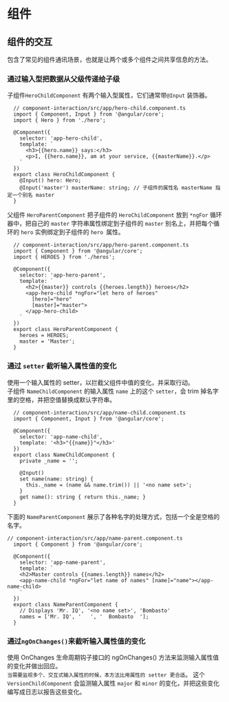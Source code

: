 # 组件

## 组件的交互
包含了常见的组件通讯场景，也就是让两个或多个组件之间共享信息的方法。

### 通过输入型把数据从父级传递给子级

子组件`HeroChildComponent` 有两个输入型属性，它们通常带`@Input` 装饰器。

```
  // component-interaction/src/app/hero-child.component.ts
  import { Component, Input } from '@angular/core';
  import { Hero } from './hero';

  @Component({
    selector: 'app-hero-child',
    template: `
      <h3>{{hero.name}} says:</h3>
      <p>I, {{hero.name}}, am at your service, {{masterName}}.</p>
    `
  })
  export class HeroChildComponent {
    @Input() hero: Hero;
    @Input('master') masterName: string; // 子组件的属性名 masterName 指定一个别名 master
  }

```
父组件 `HeroParentComponent` 把子组件的 `HeroChildComponent` 放到 `*ngFor` 循环器中，把自己的 `master` 字符串属性绑定到子组件的 `master` 别名上，并把每个循环的 `hero` 实例绑定到子组件的 `hero `属性。
```
  // component-interaction/src/app/hero-parent.component.ts
  import { Component } from '@angular/core';
  import { HEROES } from './heros';

  @Component({
    selector: 'app-hero-parent',
    template: `
      <h2>{{master}} controls {{heroes.length}} heroes</h2>
      <app-hero-child *ngFor="let hero of heroes"
        [hero]="hero"
        [master]="master">
      </app-hero-child>
    `
  })
  export class HeroParentComponent {
    heroes = HEROES;
    master = 'Master';
  }

```

### 通过 `setter` 截听输入属性值的变化
使用一个输入属性的 setter，以拦截父组件中值的变化，并采取行动。<br>
子组件 `NameChildComponent` 的输入属性 `name` 上的这个 `setter`，会 trim 掉名字里的空格，并把空值替换成默认字符串。

```
  // component-interaction/src/app/name-child.component.ts
  import { Component, Input } from '@angular/core';

  @Component({
    selector: 'app-name-child',
    template: '<h3>"{{name}}"</h3>'
  })
  export class NameChildComponent {
    private _name = '';

    @Input()
    set name(name: string) {
      this._name = (name && name.trim()) || '<no name set>';
    }
    get name(): string { return this._name; }
  }

```
下面的 `NameParentComponent` 展示了各种名字的处理方式，包括一个全是空格的名字。

```
// component-interaction/src/app/name-parent.component.ts
  import { Component } from '@angular/core';

  @Component({
    selector: 'app-name-parent',
    template: `
    <h2>Master controls {{names.length}} names</h2>
    <app-name-child *ngFor="let name of names" [name]="name"></app-name-child>
    `
  })
  export class NameParentComponent {
    // Displays 'Mr. IQ', '<no name set>', 'Bombasto'
    names = ['Mr. IQ', '   ', '  Bombasto  '];
  }

```

### 通过`ngOnChanges()`来截听输入属性值的变化
使用 OnChanges 生命周期钩子接口的 ngOnChanges() 方法来监测输入属性值的变化并做出回应。<br>
  `当需要监视多个、交互式输入属性的时候，本方法比用属性的 setter 更合适`。
这个 `VersionChildComponent` 会监测输入属性 `major` 和 `minor` 的变化，并把这些变化编写成日志以报告这些变化。



